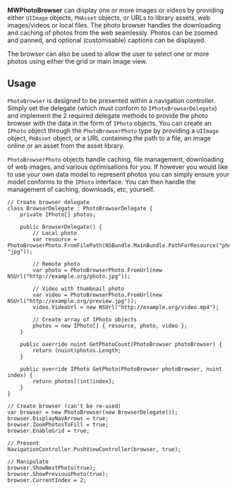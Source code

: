 
**MWPhotoBrowser** can display one or more images or videos by providing either 
`UIImage` objects, `PHAsset` objects, or URLs to library assets, web images/videos 
or local files. The photo browser handles the downloading and caching of photos from 
the web seamlessly. Photos can be zoomed and panned, and optional (customisable) 
captions can be displayed.

The browser can also be used to allow the user to select one or more photos using either 
the grid or main image view.

## Usage

`PhotoBrowser` is designed to be presented within a navigation controller. Simply set the 
delegate (which must conform to `IPhotoBrowserDelegate`) and implement the 2 required 
delegate methods to provide the photo browser with the data in the form of 
`IPhoto` objects. You can create an `IPhoto` object through the `PhotoBrowserPhoto` type
by providing a `UIImage` object, `PHAsset` object, or a URL containing the path to a file, 
an image online or an asset from the asset library.

`PhotoBrowserPhoto` objects handle caching, file management, downloading of web images, 
and various optimisations for you. If however you would like to use your own data model 
to represent photos you can simply ensure your model conforms to the `IPhoto` interface. 
You can then handle the management of caching, downloads, etc, yourself.

    // Create browser delegate
    class BrowserDelegate : PhotoBrowserDelegate {
        private IPhoto[] photos;

        public BrowserDelegate() {
            // Local photo
            var resource = PhotoBrowserPhoto.FromFilePath(NSBundle.MainBundle.PathForResource("photo", "jpg"));
            
            // Remote photo
            var photo = PhotoBrowserPhoto.FromUrl(new NSUrl("http://example.org/photo.jpg"));
            
            // Video with thumbnail photo
            var video = PhotoBrowserPhoto.FromUrl(new NSUrl("http://example.org/preview.jpg"));
            video.VideoUrl = new NSUrl("http://example.org/video.mp4");
            
            // Create array of IPhoto objects
            photos = new IPhoto[] { resource, photo, video };
        }

        public override nuint GetPhotoCount(PhotoBrowser photoBrowser) {
            return (nuint)photos.Length;
        }

        public override IPhoto GetPhoto(PhotoBrowser photoBrowser, nuint index) {
            return photos[(int)index];
        }
    }

    // Create browser (can't be re-used)
    var browser = new PhotoBrowser(new BrowserDelegate());
    browser.DisplayNavArrows = true;
    browser.ZoomPhotosToFill = true;
    browser.EnableGrid = true;
    
    // Present
    NavigationController.PushViewController(browser, true);

    // Manipulate
    browser.ShowNextPhoto(true);
    browser.ShowPreviousPhoto(true);
    browser.CurrentIndex = 2;
